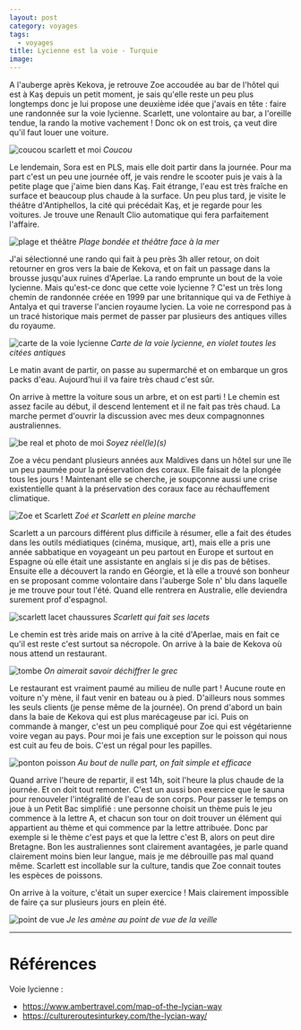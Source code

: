```yaml
---
layout: post
category: voyages
tags:
  - voyages
title: Lycienne est la voie - Turquie
image:
---
```


A l'auberge après Kekova, je retrouve Zoe accoudée au bar de l'hôtel qui est à Kaş depuis un petit moment, je sais qu'elle reste un peu plus longtemps donc je lui propose une deuxième idée que j'avais en tête : faire une randonnée sur la voie lycienne. Scarlett, une volontaire au bar, a l'oreille tendue, la rando la motive vachement ! Donc ok on est trois, ça veut dire qu'il faut louer une voiture. 

![coucou scarlett et moi](https://i.ibb.co/x6pHcBs/Whats-App-Image-2023-07-17-at-17-51-47.jpg)
_Coucou_

<!--more-->

Le lendemain, Sora est en PLS, mais elle doit partir dans la journée. Pour ma part c'est un peu une journée off, je vais rendre le scooter puis je vais à la petite plage que j'aime bien dans Kaş. Fait étrange, l'eau est très fraîche en surface et beaucoup plus chaude à la surface. Un peu plus tard, je visite le théâtre d'Antiphellos, la cité qui précédait Kaş, et je regarde pour les voitures. Je trouve une Renault Clio automatique qui fera parfaitement l'affaire. 

![plage et théâtre](https://i.ibb.co/c1Ccr65/plagekas.jpg)
_Plage bondée et théâtre face à la mer_

J'ai sélectionné une rando qui fait à peu près 3h aller retour, on doit retourner en gros vers la baie de Kekova, et on fait un passage dans la brousse jusqu'aux ruines d'Aperlae.
La rando emprunte un bout de la voie lycienne. Mais qu'est-ce donc que cette voie lycienne ? C'est un très long chemin de randonnée créée en 1999 par une britannique qui va de Fethiye à Antalya et qui traverse l'ancien royaume lycien. La voie ne correspond pas à un tracé historique mais permet de passer par plusieurs des antiques villes du royaume. 

![carte de la voie lycienne](https://upload.wikimedia.org/wikipedia/commons/b/bc/Lyciawaymap.png)
_Carte de la voie lycienne, en violet toutes les citées antiques_

Le matin avant de partir, on passe au supermarché et on embarque un gros packs d'eau. Aujourd'hui il va faire très chaud c'est sûr.

On arrive à mettre la voiture sous un arbre, et on est parti ! Le chemin est assez facile au début, il descend lentement et il ne fait pas très chaud. La marche permet d'ouvrir la discussion avec mes deux compagnonnes australiennes. 

![be real et photo de moi](https://i.ibb.co/Dp19pz0/bereal.jpg)
_Soyez réel(le)(s)_

Zoe a vécu pendant plusieurs années aux Maldives dans un hôtel sur une île un peu paumée pour la préservation des coraux. Elle faisait de la plongée tous les jours ! Maintenant elle se cherche, je soupçonne aussi une crise existentielle quant à la préservation des coraux face au réchauffement climatique. 

![Zoe et Scarlett](https://i.ibb.co/4djbPn7/IMG-20230717-115522-r-R2-WYMh-U0-D.jpg)
_Zoé et Scarlett en pleine marche_

Scarlett a un parcours différent plus difficile à résumer, elle a fait des études dans les outils médiatiques (cinéma, musique, art), mais elle a pris une année sabbatique en voyageant un peu partout en Europe et surtout en Espagne où elle était une assistante en anglais si je dis pas de bêtises. Ensuite elle a découvert la rando en Géorgie, et là elle a trouvé son bonheur en se proposant comme volontaire dans l'auberge Sole n' blu dans laquelle je me trouve pour tout l'été. Quand elle rentrera en Australie, elle deviendra surement prof d'espagnol.

![scarlett lacet chaussures](https://i.ibb.co/HHV3dZw/IMG-20230717-115939-ut-N9-NW1f9f.jpg)
_Scarlett qui fait ses lacets_

Le chemin est très aride mais on arrive à la cité d'Aperlae, mais en fait ce qu'il est reste c'est surtout sa nécropole. On arrive à la baie de Kekova où nous attend un restaurant. 

![tombe](https://i.ibb.co/PhM6NcS/IMG-20230717-120055-j2si8d4j8v.jpg)
_On aimerait savoir déchiffrer le grec_

Le restaurant est vraiment paumé au milieu de nulle part ! Aucune route en voiture n'y mène, il faut venir en bateau ou à pied. D'ailleurs nous sommes les seuls clients (je pense même de la journée). On prend d'abord un bain dans la baie de Kekova qui est plus marécageuse par ici. Puis on commande à manger, c'est un peu compliqué pour Zoe qui est végétarienne voire vegan au pays. Pour moi je fais une exception sur le poisson qui nous est cuit au feu de bois. C'est un régal pour les papilles.

![ponton poisson](https://i.ibb.co/hy9MkNZ/restauponton.jpg)
_Au bout de nulle part, on fait simple et efficace_

Quand arrive l'heure de repartir, il est 14h, soit l'heure la plus chaude de la journée. Et on doit tout remonter. C'est un aussi bon exercice que le sauna pour renouveler l'intégralité de l'eau de son corps. Pour passer le temps on joue à un Petit Bac simplifié : une personne choisit un thème puis le jeu commence à la lettre A, et chacun son tour on doit trouver un élément qui appartient au thème et qui commence par la lettre attribuée. Donc par exemple si le thème c'est pays et que la lettre c'est B, alors on peut dire Bretagne. Bon les australiennes sont clairement avantagées, je parle quand clairement moins bien leur langue, mais je me débrouille pas mal quand même. Scarlett est incollable sur la culture, tandis que Zoe connait toutes les espèces de poissons.



On arrive à la voiture, c'était un super exercice ! Mais clairement impossible de faire ça sur plusieurs jours en plein été.

![point de vue](https://i.ibb.co/4ZZGVTH/Whats-App-Image-2023-07-17-at-17-51-46.jpg)
_Je les amène au point de vue de la veille_

--- 

# Références

Voie lycienne : 
- https://www.ambertravel.com/map-of-the-lycian-way
- https://cultureroutesinturkey.com/the-lycian-way/


